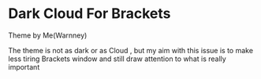# Dark Cloud For Brackets
Theme by Me(Warnney)

The theme is not as dark or as Cloud , but my aim with this issue is to make less tiring Brackets window and still draw attention to what is really important
